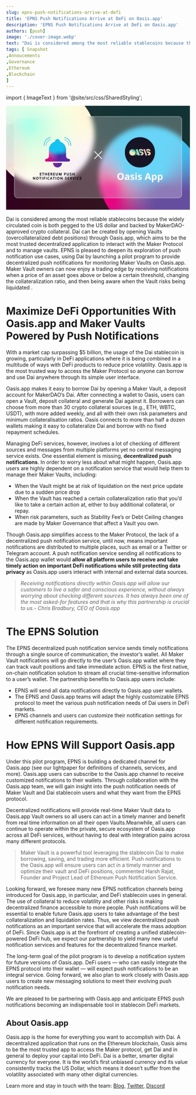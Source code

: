 ```yaml
---
slug: epns-push-notifications-arrive-at-defi
title: 'EPNS Push Notifications Arrive at DeFi on Oasis.app'
description: 'EPNS Push Notifications Arrive at DeFi on Oasis.app'
authors: [push]
image: './cover-image.webp'
text: "Dai is considered among the most reliable stablecoins because the widely circulated coin is both pegged to the US dollar and backed by MakerDAO-approved crypto collateral. Dai can be created by opening Vaults (overcollateralized debt positions) through Oasis.app, which aims to be the most trusted decentralized application to interact with the Maker Protocol and to manage vaults."
tags: [ Snapshot
,Annoucements
,Governance
,Ethereum
,Blockchain
]
---
```

import { ImageText } from '@site/src/css/SharedStyling';

![Cover Image of EPNS Push Notifications Arrive at DeFi on Oasis.app](./cover-image.webp)

<!--truncate-->

Dai is considered among the most reliable stablecoins because the widely circulated coin is both pegged to the US dollar and backed by MakerDAO-approved crypto collateral. Dai can be created by opening Vaults (overcollateralized debt positions) through Oasis.app, which aims to be the most trusted decentralized application to interact with the Maker Protocol and to manage vaults. EPNS is pleased to deepen its exploration of push notification use cases, using Dai by launching a pilot program to provide decentralized push notifications for monitoring Maker Vaults on Oasis.app. Maker Vault owners can now enjoy a trading edge by receiving notifications when a price of an asset goes above or below a certain threshold, changing the collateralization ratio, and then being aware when the Vault risks being liquidated .

Maximize DeFi Opportunities With Oasis.app and Maker Vaults Powered by Push Notifications
=========================================================================================

With a market cap surpassing $5 billion, the usage of the Dai stablecoin is growing, particularly in DeFi applications where it is being combined in a multitude of ways with DeFi products to reduce price volatility. Oasis.app is the most trusted way to access the Maker Protocol so anyone can borrow and use Dai anywhere through its simple user interface.

Oasis.app makes it easy to borrow Dai by opening a Maker Vault, a deposit account for MakerDAO’s Dai. After connecting a wallet to Oasis, users can open a Vault, deposit collateral and generate Dai against it. Borrowers can choose from more than 30 crypto collateral sources (e.g., ETH, WBTC, USDT), with more added weekly, and all with their own risk parameters and minimum collateralisation ratios. Oasis connects to more than half a dozen wallets making it easy to collateralize Dai and borrow with no fixed repayment schedules.

Managing DeFi services, however, involves a lot of checking of different sources and messages from multiple platforms yet no central messaging service exists. One essential element is missing, **decentralized push notifications**. In order to worry less about what might happen, Oasis.app users are highly dependent on a notification service that would help them to manage their Maker Vaults, including:

*   When the Vault might be at risk of liquidation on the next price update due to a sudden price drop
*   When the Vault has reached a certain collateralization ratio that you’d like to take a certain action at, either to buy additional collateral, or repay.
*   When risk parameters, such as Stability Fee’s or Debt Ceiling changes are made by Maker Governance that affect a Vault you own.

Though Oasis.app simplifies access to the Maker Protocol, the lack of a decentralized push notification service, until now, means important notifications are distributed to multiple places, such as email or a Twitter or Telegram account. A push notification service sending all notifications to the Oasis.app wallet would **allow all platform users to receive and take timely action on important DeFi notifications while still protecting data privacy** as Oasis.app users interact with internal and external data sources.

> _Receiving notifications directly within Oasis.app will allow our customers to live a safer and conscious experience, without always worrying about checking different sources. It has always been one of the most asked-for features and that is why this partnership is crucial to us.- Chris Bradbury, CEO of Oasis.app_

The EPNS Solution
=================

The EPNS decentralized push notification service sends timely notifications through a single source of communication, the investor’s wallet. All Maker Vault notifications will go directly to the user’s Oasis.app wallet where they can track vault positions and take immediate action. EPNS is the first native, on-chain notification solution to stream all crucial time-sensitive information to a user’s wallet. The partnership benefits to Oasis.app users include:

*   EPNS will send all data notifications directly to Oasis.app user wallets.
*   The EPNS and Oasis.app teams will adapt the highly customizable EPNS protocol to meet the various push notification needs of Dai users in DeFi markets.
*   EPNS channels and users can customize their notification settings for different notification requirements.

How EPNS Will Support Oasis.app
===============================

Under this pilot program, EPNS is building a dedicated channel for Oasis.app (see our lightpaper for definitions of channels, services, and more). Oasis.app users can subscribe to the Oasis.app channel to receive customized notifications to their wallets. Through collaboration with the Oasis.app team, we will gain insight into the push notification needs of Maker Vault and Dai stablecoin users and what they want from the EPNS protocol.

Decentralized notifications will provide real-time Maker Vault data to Oasis.app Vault owners so all users can act in a timely manner and benefit from real time information on all their open Vaults.Meanwhile, all users can continue to operate within the private, secure ecosystem of Oasis.app across all DeFi services, without having to deal with integration pains across many different protocols.

> Maker Vault is a powerful tool leveraging the stablecoin Dai to make borrowing, saving, and trading more efficient. Push notifications to the Oasis.app will ensure users can act in a timely manner and optimize their vault and DeFi positions, commented Harsh Rajat, Founder and Project Lead of Ethereum Push Notification Service.

Looking forward, we foresee many new EPNS notification channels being introduced for Oasis.app, in particular, and DeFi stablecoin uses in general. The use of collateral to reduce volatility and other risks is making decentralized finance accessible to more people. Push notifications will be essential to enable future Oasis.app users to take advantage of the best collateralization and liquidation rates. Thus, we view decentralized push notifications as an important service that will accelerate the mass adoption of DeFi. Since Oasis.app is at the forefront of creating a unified stablecoin-powered DeFi hub, we expect our partnership to yield many new useful notification services and features for the decentralized finance market.

The long-term goal of the pilot program is to develop a notification system for future versions of Oasis.app. DeFi users — who can easily integrate the EPNS protocol into their wallet — will expect push notifications to be an integral service. Going forward, we also plan to work closely with Oasis.app users to create new messaging solutions to meet their evolving push notification needs.

We are pleased to be partnering with Oasis.app and anticipate EPNS push notifications becoming an indispensable tool in stablecoin DeFi markets.

About Oasis.app
---------------

Oasis.app is the home for everything you want to accomplish with Dai. A decentralized application that runs on the Ethereum blockchain, Oasis aims to be the most trusted app to access the Maker protocol, get Dai and in general to deploy your capital into DeFi. Dai is a better, smarter digital currency for everyone. It is the world’s first unbiased currency and its value consistently tracks the US Dollar, which means it doesn’t suffer from the volatility associated with many other digital currencies.

Learn more and stay in touch with the team: [Blog](https://blog.oasis.app/), [Twitter](https://twitter.com/oasisdotapp), [Discord](http://discord.gg/Kc2bBB59GC)
